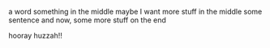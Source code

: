 a word
something in the middle
maybe I want more stuff in the middle
some sentence
and now, some more stuff on the end

hooray huzzah!!
